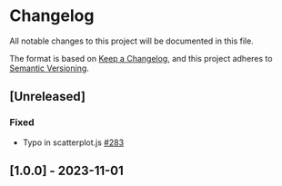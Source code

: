# Changelog

All notable changes to this project will be documented in this file.

The format is based on [Keep a Changelog](https://keepachangelog.com/en/1.0.0/),
and this project adheres to [Semantic Versioning](https://semver.org/spec/v2.0.0.html).

## [Unreleased]

### Fixed

- Typo in scatterplot.js [#283](https://github.com/uiuc-ischool-accessible-computing-lab/maidr/issues/283)

## [1.0.0] - 2023-11-01
